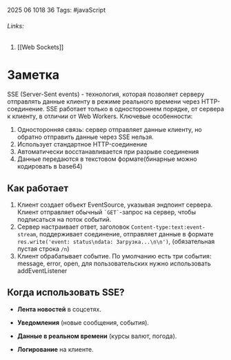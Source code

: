 2025 06 1018 36
Tags: #javaScript 
###### Links: 
1) [[Web Sockets]]
# Заметка
SSE (Server-Sent events) - технология, которая позволяет серверу отправлять данные клиенту в режиме реального времени через HTTP-соединение. SSE работает только в одностороннем порядке, от сервера к клиенту, в отличии от Web Workers. 
Ключевые особенности:
1) Односторонняя связь: сервер отправляет данные клиенту, но обратно отправить данные через SSE нельзя.
2) Использует стандартное HTTP-соединение
3) Автоматически восстанавливается при разрыве соединения
4) Данные передаются в текстовом формате(бинарные можно кодировать в base64)

## Как работает
1) Клиент создает объект EventSource, указывая эндпоинт сервера. Клиент отправляет обычный `` `GET` ``-запрос на сервер, чтобы подписаться на поток событий.
2) Сервер настраивает ответ, заголовок `Content-type:text:event-stream`, поддерживает соединение, отправляет данные в формате `res.write('event: status\ndata: Загрузка...\n\n')`, (обязательная пустая строка `/n`)
3) Клиент обрабатывает событие. По умолчанию есть три события: message, error, open, для пользовательских нужно использовать addEventListener

## Когда использовать SSE?

- **Лента новостей** в соцсетях.
    
- **Уведомления** (новые сообщения, события).
    
- **Данные в реальном времени** (курсы валют, погода).
    
- **Логирование** на клиенте.
